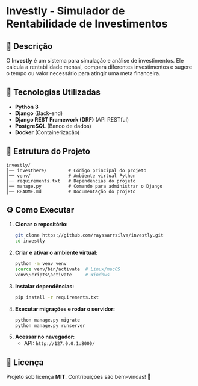 # Investly - Simulador de Rentabilidade de Investimentos

## 📌 Descrição
O **Investly** é um sistema para simulação e análise de investimentos. Ele calcula a rentabilidade mensal, compara diferentes investimentos e sugere o tempo ou valor necessário para atingir uma meta financeira.

## 🚀 Tecnologias Utilizadas
- **Python 3**
- **Django** (Back-end)
- **Django REST Framework (DRF)** (API RESTful)
- **PostgreSQL** (Banco de dados)
- **Docker** (Containerização)

## 📂 Estrutura do Projeto
```
investly/
│── investhere/        # Código principal do projeto
│── venv/              # Ambiente virtual Python
│── requirements.txt   # Dependências do projeto
│── manage.py          # Comando para administrar o Django
│── README.md          # Documentação do projeto
```

## ⚙️ Como Executar
1. **Clonar o repositório:**
   ```bash
   git clone https://github.com/rayssarrsilva/investly.git
   cd investly
   ```
2. **Criar e ativar o ambiente virtual:**
   ```bash
   python -m venv venv
   source venv/bin/activate  # Linux/macOS
   venv\Scripts\activate     # Windows
   ```
3. **Instalar dependências:**
   ```bash
   pip install -r requirements.txt
   ```
4. **Executar migrações e rodar o servidor:**
   ```bash
   python manage.py migrate
   python manage.py runserver
   ```
5. **Acessar no navegador:**
   - API: `http://127.0.0.1:8000/`

## 📄 Licença
Projeto sob licença **MIT**. Contribuições são bem-vindas! 🚀
 
